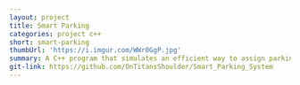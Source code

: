 ```yaml
---
layout: project
title: Smart Parking
categories: project c++
short: smart-parking
thumbUrl: 'https://i.imgur.com/WWr0GgP.jpg'
summary: A C++ program that simulates an efficient way to assign parking spots.
git-link: https://github.com/OnTitansShoulder/Smart_Parking_System
---
```

